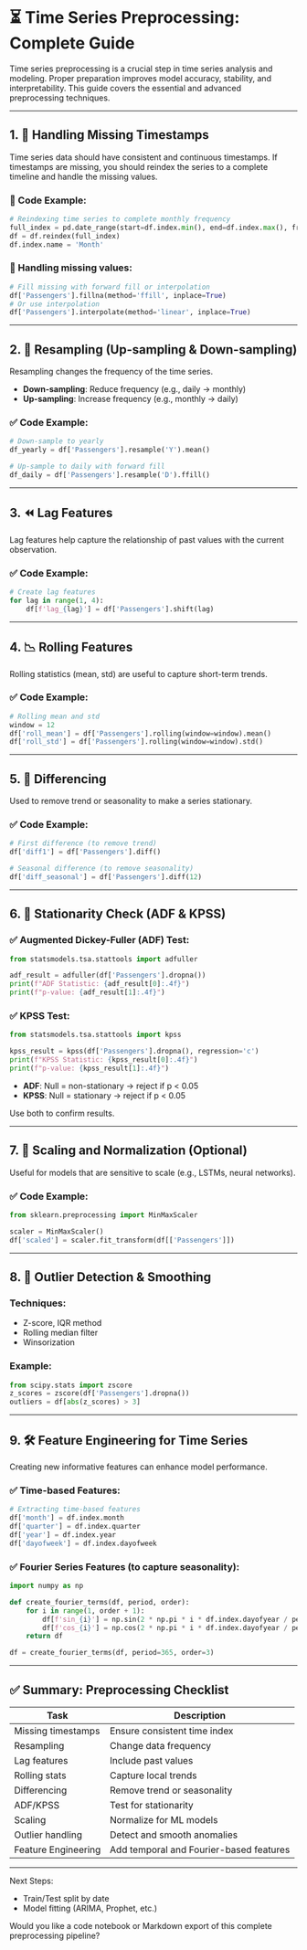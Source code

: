 # ⏳ Time Series Preprocessing: Complete Guide

Time series preprocessing is a crucial step in time series analysis and modeling. Proper preparation improves model accuracy, stability, and interpretability. This guide covers the essential and advanced preprocessing techniques.

---

## 1. 📅 Handling Missing Timestamps

Time series data should have consistent and continuous timestamps. If timestamps are missing, you should reindex the series to a complete timeline and handle the missing values.

### 🔧 Code Example:

```python
# Reindexing time series to complete monthly frequency
full_index = pd.date_range(start=df.index.min(), end=df.index.max(), freq='MS')
df = df.reindex(full_index)
df.index.name = 'Month'
```

### 🧠 Handling missing values:

```python
# Fill missing with forward fill or interpolation
df['Passengers'].fillna(method='ffill', inplace=True)
# Or use interpolation
df['Passengers'].interpolate(method='linear', inplace=True)
```

---

## 2. 🔄 Resampling (Up-sampling & Down-sampling)

Resampling changes the frequency of the time series.

* **Down-sampling**: Reduce frequency (e.g., daily → monthly)
* **Up-sampling**: Increase frequency (e.g., monthly → daily)

### ✅ Code Example:

```python
# Down-sample to yearly
df_yearly = df['Passengers'].resample('Y').mean()

# Up-sample to daily with forward fill
df_daily = df['Passengers'].resample('D').ffill()
```

---

## 3. ⏪ Lag Features

Lag features help capture the relationship of past values with the current observation.

### ✅ Code Example:

```python
# Create lag features
for lag in range(1, 4):
    df[f'lag_{lag}'] = df['Passengers'].shift(lag)
```

---

## 4. 📉 Rolling Features

Rolling statistics (mean, std) are useful to capture short-term trends.

### ✅ Code Example:

```python
# Rolling mean and std
window = 12
df['roll_mean'] = df['Passengers'].rolling(window=window).mean()
df['roll_std'] = df['Passengers'].rolling(window=window).std()
```

---

## 5. 🔄 Differencing

Used to remove trend or seasonality to make a series stationary.

### ✅ Code Example:

```python
# First difference (to remove trend)
df['diff1'] = df['Passengers'].diff()

# Seasonal difference (to remove seasonality)
df['diff_seasonal'] = df['Passengers'].diff(12)
```

---

## 6. 📏 Stationarity Check (ADF & KPSS)

### ✅ Augmented Dickey-Fuller (ADF) Test:

```python
from statsmodels.tsa.stattools import adfuller

adf_result = adfuller(df['Passengers'].dropna())
print(f"ADF Statistic: {adf_result[0]:.4f}")
print(f"p-value: {adf_result[1]:.4f}")
```

### ✅ KPSS Test:

```python
from statsmodels.tsa.stattools import kpss

kpss_result = kpss(df['Passengers'].dropna(), regression='c')
print(f"KPSS Statistic: {kpss_result[0]:.4f}")
print(f"p-value: {kpss_result[1]:.4f}")
```

* **ADF**: Null = non-stationary → reject if p < 0.05
* **KPSS**: Null = stationary → reject if p < 0.05

Use both to confirm results.

---

## 7. 🔢 Scaling and Normalization (Optional)

Useful for models that are sensitive to scale (e.g., LSTMs, neural networks).

### ✅ Code Example:

```python
from sklearn.preprocessing import MinMaxScaler

scaler = MinMaxScaler()
df['scaled'] = scaler.fit_transform(df[['Passengers']])
```

---

## 8. 🧼 Outlier Detection & Smoothing

### Techniques:

* Z-score, IQR method
* Rolling median filter
* Winsorization

### Example:

```python
from scipy.stats import zscore
z_scores = zscore(df['Passengers'].dropna())
outliers = df[abs(z_scores) > 3]
```

---

## 9. 🛠 Feature Engineering for Time Series

Creating new informative features can enhance model performance.

### ✅ Time-based Features:

```python
# Extracting time-based features
df['month'] = df.index.month
df['quarter'] = df.index.quarter
df['year'] = df.index.year
df['dayofweek'] = df.index.dayofweek
```

### ✅ Fourier Series Features (to capture seasonality):

```python
import numpy as np

def create_fourier_terms(df, period, order):
    for i in range(1, order + 1):
        df[f'sin_{i}'] = np.sin(2 * np.pi * i * df.index.dayofyear / period)
        df[f'cos_{i}'] = np.cos(2 * np.pi * i * df.index.dayofyear / period)
    return df

df = create_fourier_terms(df, period=365, order=3)
```

---

## ✅ Summary: Preprocessing Checklist

| Task                | Description                             |
| ------------------- | --------------------------------------- |
| Missing timestamps  | Ensure consistent time index            |
| Resampling          | Change data frequency                   |
| Lag features        | Include past values                     |
| Rolling stats       | Capture local trends                    |
| Differencing        | Remove trend or seasonality             |
| ADF/KPSS            | Test for stationarity                   |
| Scaling             | Normalize for ML models                 |
| Outlier handling    | Detect and smooth anomalies             |
| Feature Engineering | Add temporal and Fourier-based features |

---

Next Steps:

* Train/Test split by date
* Model fitting (ARIMA, Prophet, etc.)

Would you like a code notebook or Markdown export of this complete preprocessing pipeline?
